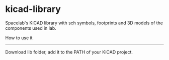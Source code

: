 # kicad-library

Spacelab's KiCAD library with sch symbols, footprints and 3D models of the components used in lab. 

How to use it
*************

Download lib folder, add it to the PATH of your KiCAD project.
